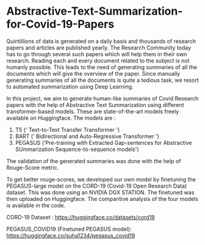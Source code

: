 # Abstractive-Text-Summarization-for-Covid-19-Papers
Quintillions of data is generated on a daily basis and thousands of research papers and articles are published yearly. The Research Community today has to go through several such papers which will help them in their own research. Reading each and every document related to the subject is not humanly possible. This leads to the need of generating summaries of all the documents which will give the overview of the paper. Since manually generating summaries of all the documents is quite a tedious task, we resort to automated summarization using Deep Learning.

In this project, we aim to generate human-like summaries of Covid Research papers with the help of Abstractive Text Summarization using different transformer-based models. These are state-of-the-art models freely available on Huggingface. The models are :
1) T5 (' Text-to-Text Transfer Transformer ')
2) BART (' Bidirectional and Auto-Regressive Transformer ')
3) PEGASUS ('Pre-training with Extracted Gap-sentences for Abstractive SUmmarization Sequence-to-sequence models')

The validation of the generated summaries was done with the help of Rouge-Score metric.

To get better rouge-scores, we developed our own model  by finetuning the PEGASUS-large model on the CORD-19 (Covid-19 Open Research Data) dataset. This was done using an NVIDIA DGX STATION. The finetuned was then uploaded on Huggingface. The comparitive analysis of the four models is available in the code.

CORD-19 Dataset : https://huggingface.co/datasets/cord19

PEGASUS_COVID19 (Finetuned PEGASUS model): https://huggingface.co/suha1234/pegasus_covid19

